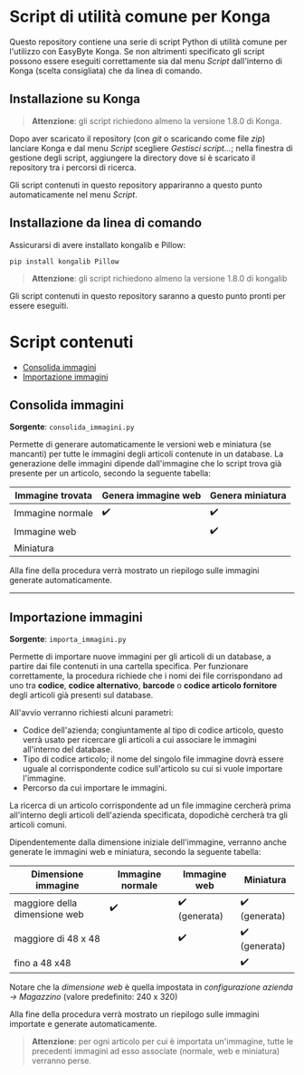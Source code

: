 # Script di utilità comune per Konga

Questo repository contiene una serie di script Python di utilità comune per l'utilizzo con EasyByte Konga. Se non altrimenti specificato gli script possono essere eseguiti correttamente sia dal menu *Script* dall'interno di Konga (scelta consigliata) che da linea di comando.


## Installazione su Konga

> **Attenzione**: gli script richiedono almeno la versione 1.8.0 di Konga.

Dopo aver scaricato il repository (con *git* o scaricando come file *zip*) lanciare Konga e dal menu *Script* scegliere *Gestisci script…*; nella finestra di gestione degli script, aggiungere la directory dove si è scaricato il repository tra i percorsi di ricerca.

Gli script contenuti in questo repository appariranno a questo punto automaticamente nel menu *Script*.


## Installazione da linea di comando

Assicurarsi di avere installato kongalib e Pillow:

```
pip install kongalib Pillow
```

> **Attenzione**: gli script richiedono almeno la versione 1.8.0 di kongalib

Gli script contenuti in questo repository saranno a questo punto pronti per essere eseguiti. 


# Script contenuti

- [Consolida immagini](#consolida-immagini)
- [Importazione immagini](#importazione-immagini)


## Consolida immagini

**Sorgente**: `consolida_immagini.py`

Permette di generare automaticamente le versioni web e miniatura (se mancanti) per tutte le immagini degli articoli contenute in un database. La generazione delle immagini dipende dall'immagine che lo script trova già presente per un articolo, secondo la seguente tabella:

Immagine trovata | Genera immagine web | Genera miniatura
---------------- | ------------------- | ----------------
Immagine normale | :heavy_check_mark: | :heavy_check_mark:
Immagine web | | :heavy_check_mark:
Miniatura | |

Alla fine della procedura verrà mostrato un riepilogo sulle immagini generate automaticamente.

---

## Importazione immagini

**Sorgente**: `importa_immagini.py`

Permette di importare nuove immagini per gli articoli di un database, a partire dai file contenuti in una cartella specifica. Per funzionare correttamente, la procedura richiede che i nomi dei file corrispondano ad uno tra **codice**,  **codice alternativo**, **barcode** o **codice articolo fornitore** degli articoli già presenti sul database.

All'avvio verranno richiesti alcuni parametri:

* Codice dell'azienda; congiuntamente al tipo di codice articolo, questo verrà usato per ricercare gli articoli a cui associare le immagini all'interno del database.
* Tipo di codice articolo; il nome del singolo file immagine dovrà essere uguale al corrispondente codice sull'articolo su cui si vuole importare l'immagine.
* Percorso da cui importare le immagini.

La ricerca di un articolo corrispondente ad un file immagine cercherà prima all'interno degli articoli dell'azienda specificata, dopodichè cercherà tra gli articoli comuni.

Dipendentemente dalla dimensione iniziale dell'immagine, verranno anche generate le immagini web e miniatura, secondo la seguente tabella:

Dimensione immagine | Immagine normale | Immagine web | Miniatura
------------------- | ---------------- | ------------ | ---------
maggiore della dimensione web | :heavy_check_mark: | :heavy_check_mark: (generata) | :heavy_check_mark: (generata)
maggiore di 48 x 48 | | :heavy_check_mark: | :heavy_check_mark: (generata)
fino a 48 x48 | | | :heavy_check_mark:

Notare che la *dimensione web* è quella impostata in *configurazione azienda -> Magazzino* (valore predefinito: 240 x 320)

Alla fine della procedura verrà mostrato un riepilogo sulle immagini importate e generate automaticamente.

> **Attenzione**: per ogni articolo per cui è importata un'immagine, tutte le precedenti immagini ad esso associate (normale, web e miniatura) verranno perse.
